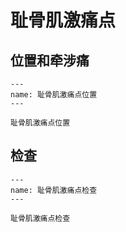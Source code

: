 # 耻骨肌激痛点

## 位置和牵涉痛

```{figure} /_static/img/2022-01-31-11-16-15.png
---
name: 耻骨肌激痛点位置
---

耻骨肌激痛点位置
```

## 检查

```{figure} /_static/img/2022-01-31-11-17-17.png
---
name: 耻骨肌激痛点检查
---

耻骨肌激痛点检查
```


